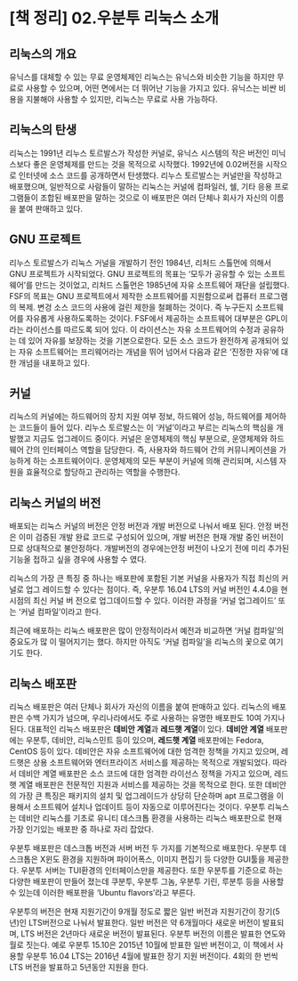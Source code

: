 # [책 정리] 02.우분투 리눅스 소개

## 리눅스의 개요

유닉스를 대체할 수 있는 무료 운영체제인 리눅스는 유닉스와 비슷한 기능을 하지만 무료로 사용할 수 있으며, 어떤 면에서는 더 뛰어난 기능을 가지고 있다. 유닉스는 비싼 비용을 지불해야 사용할 수 있지만, 리눅스는 무료로 사용 가능하다.

## 리눅스의 탄생

리눅스는 1991년 리누스 토르발스가 작성한 커널로, 유닉스 시스템의 작은 버전인 미닉스보다 좋은 운영체제를 만드는 것을 목적으로 시작했다. 1992년에 0.02버전을 시작으로 인터넷에 소스 코드를 공개하면서 탄생했다. 리누스 토르발스는 커널만을 작성하고 배포했으며, 일반적으로 사람들이 말하는 리눅스는 커널에 컴파일러, 쉘, 기타 응용 프로그램들이 조합된 배포판을 말하는 것으로 이 배포판은 여러 단체나 회사가 자신의 이름을 붙여 판매하고 있다. 

## GNU 프로젝트

리누스 토르발스가 리눅스 거널을 개발하기 전인 1984넌, 리처드 스톨먼에 의해서 GNU 프로젝트가 시작되었다. GNU 프로젝트의 목표는 ‘모두가 공유할 수 있는 소프트웨어’를 만드는 것이었고, 리처드 스톨먼은 1985년에 자유 소프트웨어 재단을 설립했다. FSF의 목표는 GNU 프로젝트에서 제작한 소프트웨어를 지원함으로써 컵퓨터 프로그램의 복제. 변겅 소스 코드의 사용에 걸린 제한을 철폐하는 것이다. 즉 누구든지 소프트웨어를 자유롭게 사용하도록하는 것이다. FSF에서 제공하는 소프트웨어 대부분은 GPL이라는 라이선스를 따르도록 되어 있다. 이 라이션스는 자유 소프트웨어의 수정과 공유하는 데 있어 자유를 보장하는 것을 기본으로한다. 모든 소스 코드가 완전하게 공개되어 있는 자유 소프트웨어는 프리웨어라는 개념을 뛰어 넘어서 다음과 같은 ‘진정한 자유’에 대한 개넘을 내포하고 있다.

## 커널

리눅스의 커널에는 하드웨어의 장치 지원 여부 정보, 하드웨어 성능, 하드웨어를 제어하는 코드들이 들어 있다. 리누스 토르발스는 이 ‘커널’이라고 부르는 리눅스의 핵심을 개발했고 지금도 업그레이드 중이다. 커널은 운영체제의 핵심 부분으로, 운영체제와 하드웨어 간의 인터페이스 역할을 담당한다. 즉, 사용자와 하드웨어 간의 커뮤니케이션을 가능하게 하는 소프트웨어이다. 운영체제의 모든 부분이 커널에 의해 관리되며, 시스템 자원을 효율적으로 할당하고 관리하는 역할을 수행한다.

## 리눅스 커널의 버전

배포되는 리눅스 커널의 버전은 안정 버전과 개발 버전으로 나눠서 배포 된다. 안정 버전은 이미 검증된 개발 완료 코드로 구성되어 있으며, 개발 버전은 현재 개발 중인 버전이므로 상대적으로 불안정하다. 개발버전의 경우에는안정 버전이 나오기 전에 미리 추가된 기능올 접하고 싶을 경우에 사용할 수 였다.

리눅스의 가장 큰 특징 중 하나는 배포판에 포함된 기본 커널을 사용자가 직접 최신의 커널로 업그
레이드할 수 있다는 점이다. 즉, 우분투 16.04 LTS의 커널 버전인 4.4.0을 현시점의 최신 커널 버
전으로 업그데이드할 수 있다. 이러한 과정을 ‘커널 업그레이드’ 또는 ‘커널 컴파일’이라고 한다.

최근에 배포하는 리눅스 배포판은 많이 안정적이라서 예전과 비교하면 ‘커널 컴파일’의 중요도가 많
이 떨어지기는 했다. 하지만 아직도 ‘커널 컴파일’을 리눅스의 꽃으로 여기기도 한다.

## 리눅스 배포판

리눅스 배포판은 여러 단체나 회사가 자신의 이름을 붙여 판매하고 있다. 리눅스의 배포판은 수백 가지가 넘으며, 우리나라에서도 주로 사용하는 유명한 배포판도 10여 가지나 된다. 대표적인 리눅스 배포판은 **데비안 계열**과 **레드햇 계열**이 있다. **데비안 계열** 배포판에는 우분투, 데비안, 리눅스민트 등이 있으며, **레드햇 계열** 배포판에는 Fedora, CentOS 등이 있다. 데비안은 자유 소프트웨어에 대한 엄격한 정책을 가지고 있으며, 레드햇은 상용 소프트웨어와 엔터프라이즈 서비스를 제공하는 목적으로 개발되었다. 따라서 데비안 계열 배포판은 소스 코드에 대한 엄격한 라이선스 정책을 가지고 있으며, 레드햇 계열 배포판은 전문적인 지원과 서비스를 제공하는 것을 목적으로 한다. 또한 데비안의 가장 큰 특징은 패키지의 설치 및 업그레이드가 상당히 단순하며 apt 프로그램을 이용해서 소프트웨어 설치나 업데이트 등이 자동으로 이루어진다는 것이다. 우분투 리눅스는 데비안 리눅스를 기초로 유니티 데스크톱 환경을 사용하는 리눅스 배포판으로 현재 가장 인기있는 배포판 중 하나로 자리 잡았다. 

우분투 배포판은 데스크톱 버전과 서버 버전 두 가지를 기본적으로 배포한다. 우분투 데스크톱은 X윈도 환경을 지원하며 파이어폭스, 이미지 편집기 등 다양한 GUI툴을 제공한다. 우분투 서버는 TUI환경의 인터페이스만을 제공한다. 또한 우분투를 기준으로 하는 다양한 배포판이 만들어 졌는데 쿠분투, 우분투 그놈, 우분투 기린, 루분투 등을 사용할 수 있는데 이러한 배포판을 ‘Ubuntu flavors’라고 부른다. 

우분투의 버전은 현재 지원기간이 9개월 정도로 짧은 일반 버전과 지원기간이 장기(5년)인 LTS버전으로 나눠서 발표한다. 일반 버전은 약 6개월마다 새로운 버전이 발표되며, LTS 버전은 2년마다 새로운 버전이 발표된다. 우분투 버전의 이름은 발표한 연도와 월로 짓는다. 예로 우분투 15.10은 2015년 10월에 받표한 일반 버전이고, 이 책에서 사용할 우분투 16.04 LTS는 2016년 4월에 발표한 장기 지원 버전이다. 4회의 한 번씩 LTS 버전을 발표하고 5년동안 지원을 한다.